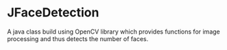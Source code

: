 # JFaceDetection

A java class build using OpenCV library which provides
functions for image processing and thus detects the number of faces.
